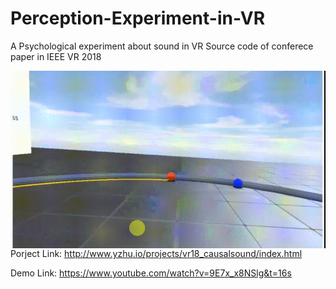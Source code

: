# Perception-Experiment-in-VR
A Psychological experiment about sound in VR
Source code of conferece paper in IEEE VR 2018

<img src="demo.gif" align="left" />

Porject Link: http://www.yzhu.io/projects/vr18_causalsound/index.html

Demo Link: https://www.youtube.com/watch?v=9E7x_x8NSlg&t=16s

